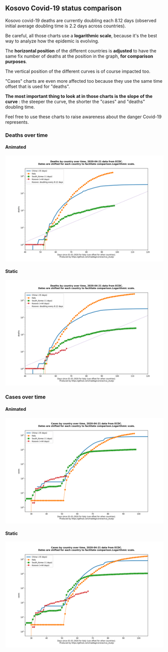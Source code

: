 ## Kosovo Covid-19 status comparison 

Kosovo covid-19 deaths are currently doubling each 8.12 days (observed initial average doubling time is 2.2 days across countries).



Be careful, all those charts use a **logarithmic scale**, because it's the best way to analyze how the epidemic is evolving.
 
The **horizontal position** of the different countries is **adjusted** to have the same fix number of deaths at the position in the graph, **for comparison purposes**.

The vertical position of the different curves is of course impacted too.

"Cases" charts are even more affected too because they use the same time offset that is used for "deaths".

**The most important thing to look at in those charts is the slope of the curve** : the steeper the curve, the shorter the "cases" and "deaths" doubling time.

Feel free to use these charts to raise awareness about the danger Covid-19 represents. 


 
### Deaths over time
 
#### Animated
![Kosovo covid-19 deaths animated chart](https://raw.githubusercontent.com/madlag/coronavirus_study/master/notebooks/graphs/2020-04-21/countries/Kosovo/2020-04-21_Kosovo_deaths.gif "Kosovo covid-19 deaths animated chart")   
 
#### Static
![Kosovo covid-19 deaths static chart](https://raw.githubusercontent.com/madlag/coronavirus_study/master/notebooks/graphs/2020-04-21/countries/Kosovo/2020-04-21_Kosovo_deaths.png "Kosovo covid-19 deaths static chart")   

 
### Cases over time
 
#### Animated
![Kosovo covid-19 cases animated chart](https://raw.githubusercontent.com/madlag/coronavirus_study/master/notebooks/graphs/2020-04-21/countries/Kosovo/2020-04-21_Kosovo_cases.gif "Kosovo covid-19 cases animated chart")   
 
#### Static
![Kosovo covid-19 cases static chart](https://raw.githubusercontent.com/madlag/coronavirus_study/master/notebooks/graphs/2020-04-21/countries/Kosovo/2020-04-21_Kosovo_cases.png "Kosovo covid-19 cases static chart")   


